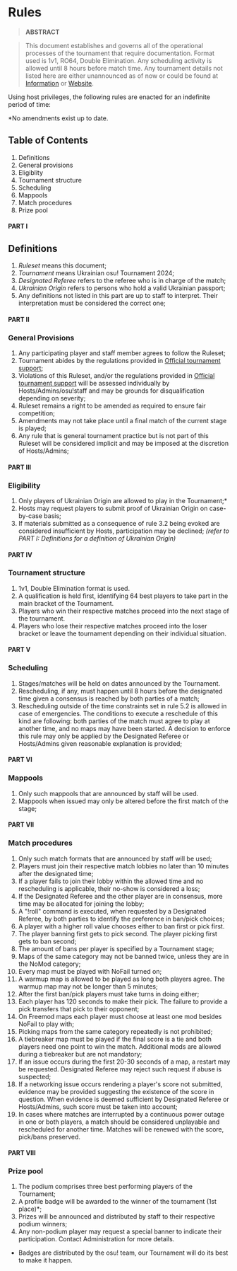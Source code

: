 # Rules

> **ABSTRACT**

> This document establishes and governs all of the operational processes of the tournament that require documentation. Format used is 1v1, RO64, Double Elimination. Any scheduling activity is allowed until 8 hours before match time. Any tournament details not listed here are either unannounced as of now or could be found at [Information](https://osu.ppy.sh/community/forums/topics/1912855?n=1) or [Website](https://osuukraine.com/). 

Using host privileges, the following rules are enacted for an indefinite period of time:

*No amendments exist up to date.

## Table of Contents
1. Definitions
2. General provisions
3. Eligiblity
4. Tournament structure
5. Scheduling
6. Mappools
7. Match procedures
8. Prize pool

#### PART I
## Definitions
1. *Ruleset* means this document;
2. *Tournament* means Ukrainian osu! Tournament 2024;
3. *Designated Referee* refers to the referee who is in charge of the match;
4. *Ukrainian Origin* refers to persons who hold a valid Ukrainian passport;
5. Any definitions not listed in this part are up to staff to interpret. Their interpretation must be considered the correct one;

#### PART II
### General Provisions
1. Any participating player and staff member agrees to follow the Ruleset;
2. Tournament abides by the regulations provided in [Official tournament support](https://osu.ppy.sh/wiki/en/Tournaments/Official_support#staff);
3. Violations of this Ruleset, and/or the regulations provided in [Official tournament support](https://osu.ppy.sh/wiki/en/Tournaments/Official_support#staff) will be assessed individually by Hosts/Admins/osu!staff and may be grounds for disqualification depending on severity;
4. Ruleset remains a right to be amended as required to ensure fair competition;
5. Amendments may not take place until a final match of the current stage is played;
6. Any rule that is general tournament practice but is not part of this Ruleset will be considered implicit and may be imposed at the discretion of Hosts/Admins;

#### PART III
### Eligibility
1. Only players of Ukrainian Origin are allowed to play in the Tournament;*
2. Hosts may request players to submit proof of Ukrainian Origin on case-by-case basis;
3. If materials submitted as a consequence of rule 3.2 being evoked are considered insufficient by Hosts, participation may be declined;
*(refer to PART I: Definitions for a definition of Ukrainian Origin)*

#### PART IV
### Tournament structure
1. 1v1, Double Elimination format is used.
2. A qualification is held first, identifying 64 best players to take part in the main bracket of the Tournament.
3. Players who win their respective matches proceed into the next stage of the tournament.
4. Players who lose their respective matches proceed into the loser bracket or leave the tournament depending on their individual situation.

#### PART V
### Scheduling
1. Stages/matches will be held on dates announced by the Tournament.
2. Rescheduling, if any, must happen until 8 hours before the designated time given a consensus is reached by both parties of a match;
3. Rescheduling outside of the time constraints set in rule 5.2 is allowed in case of emergencies. The conditions to execute a reschedule of this kind are following: both parties of the match must agree to play at another time, and no maps may have been started. A decision to enforce this rule may only be applied by the Designated Referee or Hosts/Admins given reasonable explanation is provided;

#### PART VI
### Mappools
1. Only such mappools that are announced by staff will be used.
2. Mappools when issued may only be altered before the first match of the stage;

#### PART VII
### Match procedures
1. Only such match formats that are announced by staff will be used;
2. Players must join their respective match lobbies no later than 10 minutes after the designated time;
3. If a player fails to join their lobby within the allowed time and no rescheduling is applicable, their no-show is considered a loss;
4. If the Designated Referee and the other player are in consensus, more time may be allocated for joining the lobby;
5. A "!roll" command is executed, when requested by a Designated Referee, by both parties to identify the preference in ban/pick choices;
6. A player with a higher roll value chooses either to ban first or pick first.
7. The player banning first gets to pick second. The player picking first gets to ban second;
8. The amount of bans per player is specified by a Tournament stage;
9. Maps of the same category may not be banned twice, unless they are in the NoMod category;
10. Every map must be played with NoFail turned on;
11. A warmup map is allowed to be played as long both players agree. The warmup map may not be longer than 5 minutes;
12. After the first ban/pick players must take turns in doing either; 
13. Each player has 120 seconds to make their pick. The failure to provide a pick transfers that pick to their opponent;
14. On Freemod maps each player must choose at least one mod besides NoFail to play with;
15. Picking maps from the same category repeatedly is not prohibited;
16. A tiebreaker map must be played if the final score is a tie and both players need one point to win the match. Additional mods are allowed during a tiebreaker but are not mandatory;
17. If an issue occurs during the first 20-30 seconds of a map, a restart may be requested. Designated Referee may reject such request if abuse is suspected;
18. If a networking issue occurs rendering a player's score not submitted, evidence may be provided suggesting the existence of the score in question. When evidence is deemed sufficient by Designated Referee or Hosts/Admins, such score must be taken into account;
19. In cases where matches are interrupted by a continuous power outage in one or both players, a match should be considered unplayable and rescheduled for another time. Matches will be renewed with the score, pick/bans preserved.

#### PART VIII
### Prize pool
1. The podium comprises three best performing players of the Tournament;
2. A profile badge will be awarded to the winner of the tournament (1st place)*;
3. Prizes will be announced and distributed by staff to their respective podium winners;
4. Any non-podium player may request a special banner to indicate their participation. Contact Administration for more details.

* Badges are distributed by the osu! team, our Tournament will do its best to make it happen.